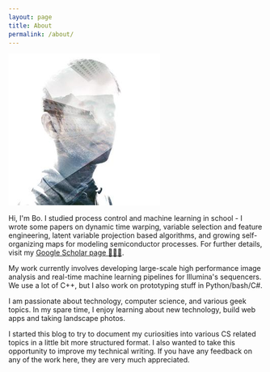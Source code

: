 ```yaml
---
layout: page
title: About
permalink: /about/
---
```


<img class="profile-pic" src="/assets/images/avatar_small.jpg">

Hi, I'm Bo. I studied process control and machine learning in school - I wrote some papers on dynamic time warping, variable selection and feature engineering, latent variable projection based algorithms, and growing self-organizing maps for modeling semiconductor processes. For further details, visit my [Google Scholar page 🧑🏻‍🎓](https://scholar.google.com/citations?user=-4OgD_EAAAAJ&hl=en&authuser=1). 

My work currently involves developing large-scale high performance image analysis and real-time machine learning pipelines for Illumina's sequencers. We use a lot of C++, but I also work on prototyping stuff in Python/bash/C#.

 I am passionate about technology, computer science, and various geek topics. In my spare time, I enjoy learning about new technology, build web apps and taking landscape photos.

I started this blog to try to document my curiosities into various CS related topics in a little bit more structured format. I also wanted to take this opportunity to improve my technical writing. If you have any feedback on any of the work here, they are very much appreciated.